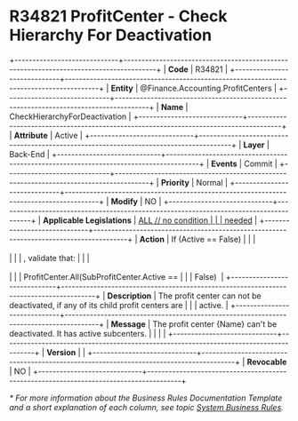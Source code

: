 ﻿---
erp.type: business-rule
erp.entity: Finance.Accounting.ProfitCenters
---

# R34821 ProfitCenter - Check Hierarchy For Deactivation
+-----------------------------+---------------------------------------------------------------------------------------+
| **Code**                    | R34821                                                                                |
+-----------------------------+---------------------------------------------------------------------------------------+
| **Entity**                  | @Finance.Accounting.ProfitCenters                                                     |
+-----------------------------+---------------------------------------------------------------------------------------+
| **Name**                    | CheckHierarchyForDeactivation                                                         |
+-----------------------------+---------------------------------------------------------------------------------------+
| **Attribute**               | Active                                                                                |
+-----------------------------+---------------------------------------------------------------------------------------+
| **Layer**                   | Back-End                                                                              |
+-----------------------------+---------------------------------------------------------------------------------------+
| **Events**                  | Commit                                                                                |
+-----------------------------+---------------------------------------------------------------------------------------+
| **Priority**                | Normal                                                                                |
+-----------------------------+---------------------------------------------------------------------------------------+
| **Modify**                  | NO                                                                                    |
+-----------------------------+---------------------------------------------------------------------------------------+
| **Applicable Legislations** | [ALL // no condition                                                                  |
|                             | needed](xref:applicable-legislations)                                                 |
+-----------------------------+---------------------------------------------------------------------------------------+
| **Action**                  | If (Active == False)                                                                  |
|                             | <br/><br/>                                                                            |
|                             | , validate that:                                                                      |
|                             | <br/><br/>                                                                            |
|                             | ProfitCenter.All(SubProfitCenter.Active ==                                            |
|                             | False)                                                                                |
+-----------------------------+---------------------------------------------------------------------------------------+
| **Description**             | The profit center can not be deactivated, if any of its child profit centers are      |
|                             | active.                                                                               |
+-----------------------------+---------------------------------------------------------------------------------------+
| **Message**                 | The profit center {Name} can't be deactivated. It has active subcenters.              |
|                             |                                                                                       |
+-----------------------------+---------------------------------------------------------------------------------------+
| **Version**                 |                                                                                       |
+-----------------------------+---------------------------------------------------------------------------------------+
| **Revocable**               | NO                                                                                    |
+-----------------------------+---------------------------------------------------------------------------------------+

*\* For more information about the Business Rules Documentation Template and a short explanation of each column, see
topic [System Business Rules](../templates/template-description-system-business-rules.md).*
